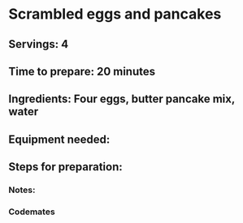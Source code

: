 # Scrambled eggs and pancakes

## Servings: 4

## Time to prepare: 20 minutes

## Ingredients: Four eggs, butter pancake mix, water 


## Equipment needed:


## Steps for preparation:



### Notes:



### Codemates #
